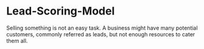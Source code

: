 # Lead-Scoring-Model
Selling something is not an easy task. A business might have many potential customers, commonly referred as leads, but not enough resources to cater them all.
